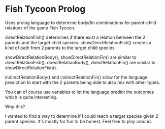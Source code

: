 # Fish Tycoon Prolog
Uses prolog language to determine body/fin combinations for parent-child relations of the game Fish Tycoon.

directRelationFish() determines if there exist a relation between the 2 parents and the target child species.
showDirectRelationFish() creates a kind of path from 2 parents to the target child species.

showDirectRelationBody(), showDirectRelationFin() are similar to directRelationFish(). 
directRelationBody(), directRelationFin() are similar to showDirectRelationFish(). 

indirectRelationBody() and indirectRelationFin() allow for the language prediction to start with the 2 parents being able to also mix with other types.

You can of course use variables to let the language predict the outcomes which is quite interesting.

Why this?

I wanted to find a way to determine if I could reach a target species given 2 parent species. It's mostly for fun to be honest. Feel free to play around.
